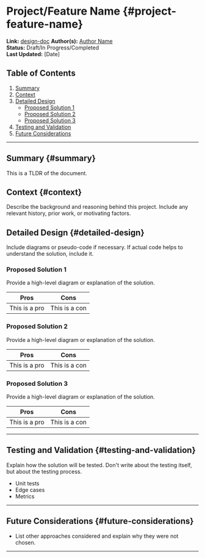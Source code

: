 # Project/Feature Name {#project-feature-name}

**Link:** [design-doc](link)
**Author(s):** [Author Name](mailto:author@example.com)  
**Status:** Draft/In Progress/Completed  
**Last Updated:** [Date]

## Table of Contents

1. [Summary](#summary)
2. [Context](#context)
3. [Detailed Design](#detailed-design)
   - [Proposed Solution 1](#proposed-solution-1)
   - [Proposed Solution 2](#proposed-solution-2)
   - [Proposed Solution 3](#proposed-solution-3)
4. [Testing and Validation](#testing-and-validation)
5. [Future Considerations](#future-considerations)

---

## Summary {#summary}

This is a TLDR of the document.

## Context {#context}

Describe the background and reasoning behind this project. Include any relevant history, prior work, or motivating factors.

## Detailed Design {#detailed-design}

Include diagrams or pseudo-code if necessary.
If actual code helps to understand the solution, include it.

### Proposed Solution 1

Provide a high-level diagram or explanation of the solution.

| Pros          | Cons          |
| ------------- | ------------- |
| This is a pro | This is a con |

### Proposed Solution 2

Provide a high-level diagram or explanation of the solution.

| Pros          | Cons          |
| ------------- | ------------- |
| This is a pro | This is a con |

### Proposed Solution 3

Provide a high-level diagram or explanation of the solution.

| Pros          | Cons          |
| ------------- | ------------- |
| This is a pro | This is a con |

---

## Testing and Validation {#testing-and-validation}

Explain how the solution will be tested.
Don't write about the testing itself, but about the testing process.

- Unit tests
- Edge cases
- Metrics

---

## Future Considerations {#future-considerations}

- List other approaches considered and explain why they were not chosen.

---
